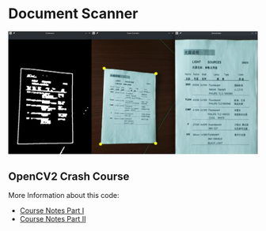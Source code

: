 # Document Scanner

![Number Plate Detection](./document_scanner.png)

## OpenCV2 Crash Course

More Information about this code:

* [Course Notes Part I](https://mpolinowski.github.io/devnotes/2021-11-06--opencv-crash-course-part-i)
* [Course Notes Part II](https://mpolinowski.github.io/devnotes/2021-11-07--opencv-crash-course-part-ii)
  